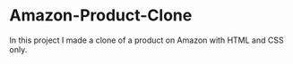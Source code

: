 ﻿# Amazon-Product-Clone

In this project I made a clone of a product on Amazon with HTML and CSS only. 
